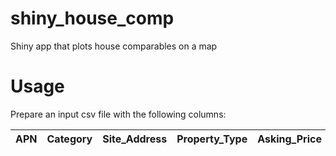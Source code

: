 # shiny_house_comp
Shiny app that plots house comparables on a map

# Usage
Prepare an input csv file with the following columns:

|APN|Category|Site_Address|Property_Type|Asking_Price|Sale_Price|Sale_Date|Bedrooms|Bathrooms|Structure_SqFt|
|---|--------|------------|-------------|------------|----------|---------|--------|---------|--------------|

